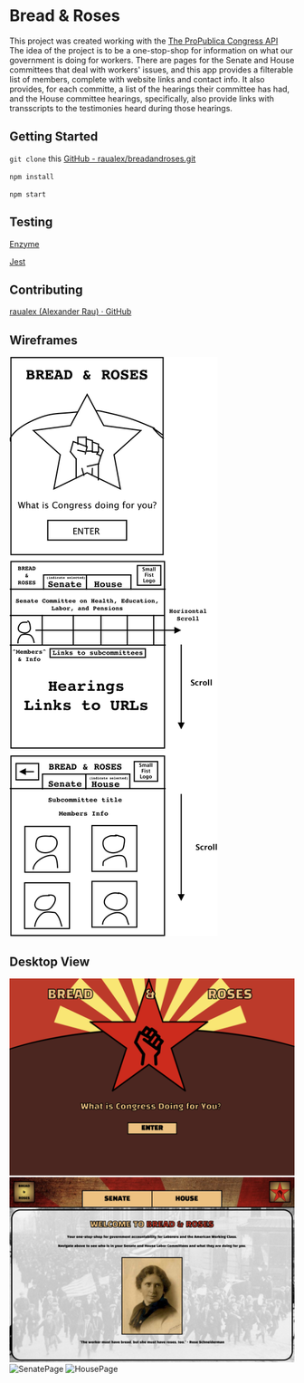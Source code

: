 # Bread & Roses
This project was created working with the [The ProPublica Congress API](https://www.propublica.org/datastore/api/propublica-congress-api) The idea of the project is to be a one-stop-shop for information on what our government is doing for workers.  There are pages for the Senate and House committees that deal with workers' issues, and this app provides a filterable list of members, complete with website links and contact info.  It also provides, for each committe, a list of the hearings their committee has had, and the House committee hearings, specifically, also provide links with transscripts to the testimonies heard during those hearings.

## Getting Started
`git clone` this [GitHub - raualex/breadandroses.git](https://github.com/raualex/breadandroses.git)

`npm install`

`npm start`

## Testing
[Enzyme](https://github.com/airbnb/enzyme)

[Jest](https://github.com/facebook/jest)

## Contributing
[raualex (Alexander Rau) · GitHub](https://github.com/raualex)

## Wireframes 
![Wireframes](https://github.com/raualex/breadandroses/blob/master/src/Wireframes-Screenshots/BandRWireframe.png)

## Desktop View
![LandingPage](https://github.com/raualex/breadandroses/blob/master/src/Wireframes-Screenshots/screencapture-LandingPage.png)
![WelcomeScreen](https://github.com/raualex/breadandroses/blob/master/src/Wireframes-Screenshots/screencapture-WelcomePage.png)
![SenatePage](https://github.com/raualex/breadandroses/blob/master/src/Wireframes-Screenshots/screencapture-SenatePage.png)
![HousePage](https://github.com/raualex/breadandroses/blob/master/src/Wireframes-Screenshots/screencapture-HousePage.png)
